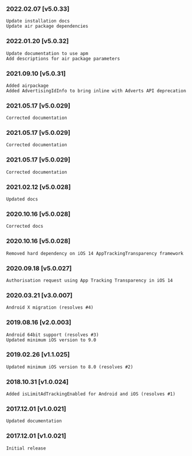 ### 2022.02.07 [v5.0.33]

```
Update installation docs
Update air package dependencies
```

### 2022.01.20 [v5.0.32]

```
Update documentation to use apm
Add descriptions for air package parameters
```

### 2021.09.10 [v5.0.31]

```
Added airpackage
Added AdvertisingIdInfo to bring inline with Adverts API deprecation
```



### 2021.05.17 [v5.0.029]

```
Corrected documentation
```


### 2021.05.17 [v5.0.029]

```
Corrected documentation
```


### 2021.05.17 [v5.0.029]

```
Corrected documentation
```


### 2021.02.12 [v5.0.028]

```
Updated docs
```


### 2020.10.16 [v5.0.028]

```
Corrected docs
```


### 2020.10.16 [v5.0.028]

```
Removed hard dependency on iOS 14 AppTrackingTransparency framework
```


### 2020.09.18 [v5.0.027]

```
Authorisation request using App Tracking Transparency in iOS 14
```


### 2020.03.21 [v3.0.007]

```
Android X migration (resolves #4)
```


### 2019.08.16 [v2.0.003]

```
Android 64bit support (resolves #3)
Updated minimum iOS version to 9.0
```


### 2019.02.26 [v1.1.025]

```
Updated minimum iOS version to 8.0 (resolves #2)
```


### 2018.10.31 [v1.0.024]

```
Added isLimitAdTrackingEnabled for Android and iOS (resolves #1)
```


### 2017.12.01 [v1.0.021]

```
Updated documentation
```


### 2017.12.01 [v1.0.021]

```
Initial release
```
